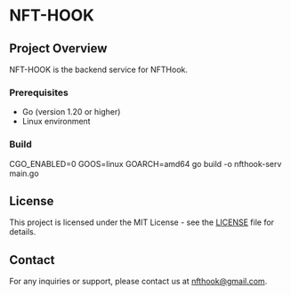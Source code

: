 
# NFT-HOOK

## Project Overview

NFT-HOOK is the backend service for NFTHook.

### Prerequisites

*   Go (version 1.20 or higher)
*   Linux environment

### Build

CGO_ENABLED=0 GOOS=linux GOARCH=amd64 go build -o nfthook-serv main.go

## License

This project is licensed under the MIT License - see the [LICENSE](LICENSE) file for details.

## Contact

For any inquiries or support, please contact us at [nfthook@gmail.com](mailto:nfthook@gmail.com).
